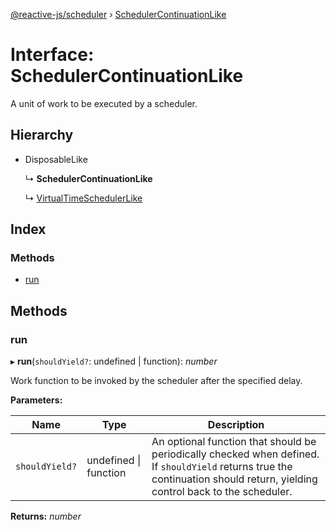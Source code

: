 [@reactive-js/scheduler](../README.md) › [SchedulerContinuationLike](schedulercontinuationlike.md)

# Interface: SchedulerContinuationLike

A unit of work to be executed by a scheduler.

## Hierarchy

* DisposableLike

  ↳ **SchedulerContinuationLike**

  ↳ [VirtualTimeSchedulerLike](virtualtimeschedulerlike.md)

## Index

### Methods

* [run](schedulercontinuationlike.md#run)

## Methods

###  run

▸ **run**(`shouldYield?`: undefined | function): *number*

Work function to be invoked by the scheduler after the specified delay.

**Parameters:**

Name | Type | Description |
------ | ------ | ------ |
`shouldYield?` | undefined &#124; function | An optional function that should be periodically checked when defined. If `shouldYield` returns true the continuation should return, yielding control back to the scheduler.  |

**Returns:** *number*
